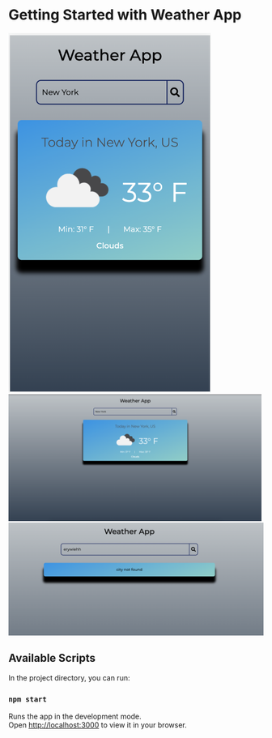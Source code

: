 # Getting Started with Weather App

<img src="./src/assets/mobile-view.png" width="400" />
<img src="./src/assets/desktop.png" width="500" />
<img src="./src/assets/city-not-found.png" width="600" />

## Available Scripts

In the project directory, you can run:

### `npm start`

Runs the app in the development mode.\
Open [http://localhost:3000](http://localhost:3000) to view it in your browser.




